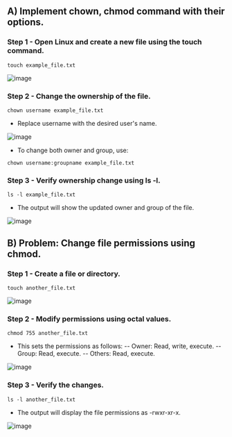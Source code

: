 ## A) Implement chown, chmod command with their options.

### Step 1 - Open Linux and create a new file using the touch command.

```
touch example_file.txt
```
![image](https://github.com/user-attachments/assets/6f04fa23-2cd8-4d2f-949e-8f0ec2c2836e)

### Step 2 - Change the ownership of the file.

```
chown username example_file.txt
```
- Replace username with the desired user's name.

![image](https://github.com/user-attachments/assets/cd60cd81-a7d7-4752-a8d7-280c6386e569)

- To change both owner and group, use:

```
chown username:groupname example_file.txt
```

### Step 3 - Verify ownership change using ls -l.

```
ls -l example_file.txt
```
- The output will show the updated owner and group of the file.

![image](https://github.com/user-attachments/assets/5eada53b-1f27-4116-bb81-7ac63390a019)

## B) Problem: Change file permissions using chmod.

### Step 1 - Create a file or directory.

```
touch another_file.txt
```
![image](https://github.com/user-attachments/assets/a7fe3ab0-098d-44b1-a6ff-d2ebb6ae13d0)

### Step 2 - Modify permissions using octal values.

```
chmod 755 another_file.txt
```
- This sets the permissions as follows:
-- Owner: Read, write, execute.
-- Group: Read, execute.
-- Others: Read, execute.

![image](https://github.com/user-attachments/assets/7b860717-2926-4ef0-8daa-7f952053a363)

### Step 3 - Verify the changes.

```
ls -l another_file.txt
```

- The output will display the file permissions as -rwxr-xr-x.

![image](https://github.com/user-attachments/assets/52dad9e9-1674-4b3d-8887-35512aca147c)
